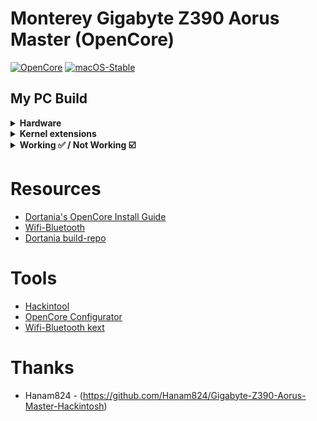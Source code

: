 # Monterey Gigabyte Z390 Aorus Master (OpenCore)

[![OpenCore](https://img.shields.io/badge/OpenCore-0.7.8-blue.svg)](https://github.com/acidanthera/OpenCorePkg)
[![macOS-Stable](https://img.shields.io/badge/macOS-12.2.1-brightgreen.svg)](https://www.apple.com/macos/monterey)



## My PC Build
<details>
  <summary><strong>Hardware</strong></summary>
  
  | Category          | Component                                                | Note                                                  |
  | ----------------- | -------------------------------------------------------  | ----------------------------------------------------- |
  | CPU               | Intel Core i9-9900K                                      |                                                       |
  | GPU               | Gigabyte Radeon RX 6900 XT Master GPU                    | Native support                                        |
  | Motherboard       | Gigabyte Z390 AORUS MASTER                               |                                                       |
  | Storage (macOS)   | Samsung 970 PRO SSD 512GB NVMe(`M2M` slot)               | Internal NVME                                         |
  | Storage (Windows) | Samsung 960 PRO SSD 512GB NVMe(`M2A` slot)               | Internal NVME                                         |
  | Memory            | GSkill F4-3200C14-16GTZR (4x16GB) 3600MHz CL14 DDR4      |                                                       |
  | CPU Cooler        | NZXT Kraken X73                                          |                                                       |
  | Power Supply      | Corsair RMX Series 80PLUS Gold 850W                      |                                                       |
  | Case              | NZXT S340 Red Cases                                      |                                                       |
  | Monitor           | Gigabyte 34 UWQHD Display Monitor G34WQC                 |                                                       |
  | LAN               | Intel® i219v GbE LAN                                     | I use LAN for network                                 |
  | Wifi & BT         | Intel® CNVi 802.11ac 2x2 Wave 2 WIFI & BT5  (on-board)   | I just use bluetooth for LG Speaker.                  |
  |                   | Include **Intel Wireless-AC 9560** module inside         |                                                       |
  |                   |                                                          |                                                       |
  |                   |                                                          |                                                       |
  
</details>

<details>

<summary><strong>Kernel extensions</strong></summary>
<br>

| Kext                   | Version        |
|:---------------------- | -------------- |
| Lilu                   | 1.6.0          |
| VirtualSMC             | 1.2.8          |
| WhateverGreen          | 1.5.7          |
| AppleALC               | 1.6.9          |
| IntelBluetoothFirmware | 2.1.0          |
| IntelMausi             | 1.0.7          |
| SMCProcessor           | 1.2.8          |
| SMCSuperIO             | 1.2.8          |
| USBPorts               | Manual         |
| Airportitlwm           | 2.1.0          |
| BlueToolFixup          | 2.6.1          |
| RadeonSensor           | 0.3.1          |


</details>

<details>
  <summary><strong>Working ✅ / Not Working ☑️</strong></summary>
  
  * ✅ Ethernet
  * ✅ Onboard Audio
  * ✅ iMessage
  * ✅ Sleep/Wake
  * ✅ Bluetooth & Wi-Fi
  * ☑️ Airdrop
  * ☑️ Handoff
  
</details>

# Resources

* [Dortania's OpenCore Install Guide](https://dortania.github.io/OpenCore-Install-Guide/)
* [Wifi-Bluetooth](https://openintelwireless.github.io/General/Installation.html)
* [Dortania build-repo](https://github.com/dortania/build-repo/releases)

# Tools
* [Hackintool](https://github.com/headkaze/Hackintool)
* [OpenCore Configurator](https://mackie100projects.altervista.org/opencore-configurator/)
* [Wifi-Bluetooth kext](https://github.com/OpenIntelWireless)

# Thanks
* Hanam824 - (https://github.com/Hanam824/Gigabyte-Z390-Aorus-Master-Hackintosh)
